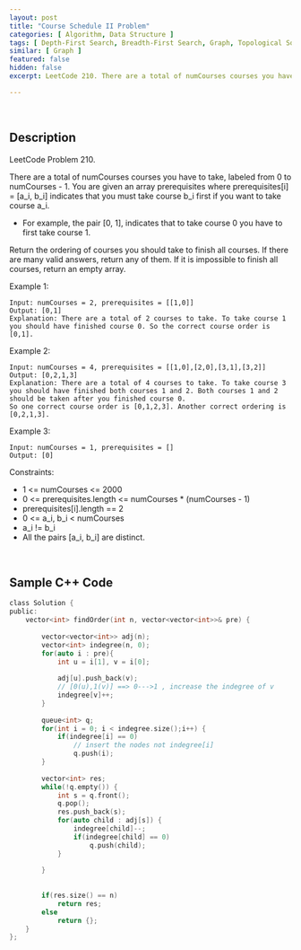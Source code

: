 ```yaml
---
layout: post
title: "Course Schedule II Problem"
categories: [ Algorithm, Data Structure ]
tags: [ Depth-First Search, Breadth-First Search, Graph, Topological Sort ]
similar: [ Graph ]
featured: false
hidden: false
excerpt: LeetCode 210. There are a total of numCourses courses you have to take, labeled from 0 to numCourses - 1. 

---
```


<br />

## Description

LeetCode Problem 210.

There are a total of numCourses courses you have to take, labeled from 0 to numCourses - 1. You are given an array prerequisites where prerequisites[i] = [a_i, b_i] indicates that you must take course b_i first if you want to take course a_i.

* For example, the pair [0, 1], indicates that to take course 0 you have to first take course 1.

Return the ordering of courses you should take to finish all courses. If there are many valid answers, return any of them. If it is impossible to finish all courses, return an empty array.

Example 1:
```
Input: numCourses = 2, prerequisites = [[1,0]]
Output: [0,1]
Explanation: There are a total of 2 courses to take. To take course 1 you should have finished course 0. So the correct course order is [0,1].
```

Example 2:
```
Input: numCourses = 4, prerequisites = [[1,0],[2,0],[3,1],[3,2]]
Output: [0,2,1,3]
Explanation: There are a total of 4 courses to take. To take course 3 you should have finished both courses 1 and 2. Both courses 1 and 2 should be taken after you finished course 0.
So one correct course order is [0,1,2,3]. Another correct ordering is [0,2,1,3].
```

Example 3:
```
Input: numCourses = 1, prerequisites = []
Output: [0]
```

Constraints:
* 1 <= numCourses <= 2000
* 0 <= prerequisites.length <= numCourses * (numCourses - 1)
* prerequisites[i].length == 2
* 0 <= a_i, b_i < numCourses
* a_i != b_i
* All the pairs [a_i, b_i] are distinct.

<br />

## Sample C++ Code


```c
class Solution {
public:
    vector<int> findOrder(int n, vector<vector<int>>& pre) {
        
        vector<vector<int>> adj(n);
        vector<int> indegree(n, 0);
        for(auto i : pre){
            int u = i[1], v = i[0];
            
            adj[u].push_back(v);
            // [0(u),1(v)] ==> 0--->1 , increase the indegree of v
            indegree[v]++; 
        }
        
        queue<int> q;
        for(int i = 0; i < indegree.size();i++) {
            if(indegree[i] == 0)
            	// insert the nodes not indegree[i]
                q.push(i); 
        }
        
        vector<int> res;
        while(!q.empty()) {
            int s = q.front();
            q.pop();
            res.push_back(s);
            for(auto child : adj[s]) {
                indegree[child]--;
                if(indegree[child] == 0)
                    q.push(child);
            }
            
        }
        
        
        if(res.size() == n)
            return res;
        else
            return {}; 
    }
};
```


